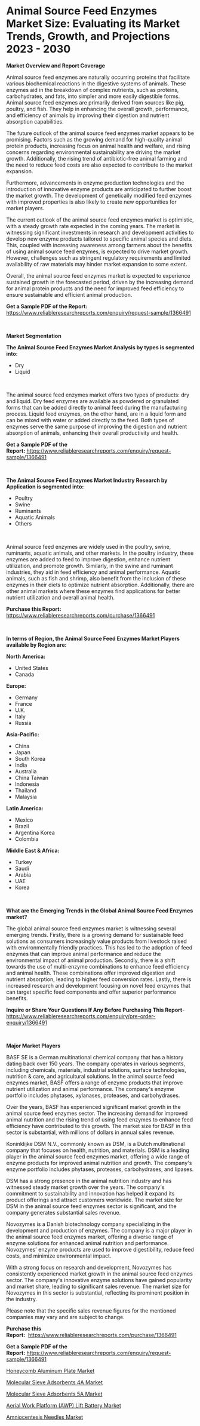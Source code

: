 <p><h1>Animal Source Feed Enzymes Market Size: Evaluating its Market Trends, Growth, and Projections 2023 - 2030</h1></p><p><strong>Market Overview and Report Coverage</strong></p>
<p><p>Animal source feed enzymes are naturally occurring proteins that facilitate various biochemical reactions in the digestive systems of animals. These enzymes aid in the breakdown of complex nutrients, such as proteins, carbohydrates, and fats, into simpler and more easily digestible forms. Animal source feed enzymes are primarily derived from sources like pig, poultry, and fish. They help in enhancing the overall growth, performance, and efficiency of animals by improving their digestion and nutrient absorption capabilities.</p><p>The future outlook of the animal source feed enzymes market appears to be promising. Factors such as the growing demand for high-quality animal protein products, increasing focus on animal health and welfare, and rising concerns regarding environmental sustainability are driving the market growth. Additionally, the rising trend of antibiotic-free animal farming and the need to reduce feed costs are also expected to contribute to the market expansion.</p><p>Furthermore, advancements in enzyme production technologies and the introduction of innovative enzyme products are anticipated to further boost the market growth. The development of genetically modified feed enzymes with improved properties is also likely to create new opportunities for market players.</p><p>The current outlook of the animal source feed enzymes market is optimistic, with a steady growth rate expected in the coming years. The market is witnessing significant investments in research and development activities to develop new enzyme products tailored to specific animal species and diets. This, coupled with increasing awareness among farmers about the benefits of using animal source feed enzymes, is expected to drive market growth. However, challenges such as stringent regulatory requirements and limited availability of raw materials may hinder market expansion to some extent.</p><p>Overall, the animal source feed enzymes market is expected to experience sustained growth in the forecasted period, driven by the increasing demand for animal protein products and the need for improved feed efficiency to ensure sustainable and efficient animal production.</p></p>
<p><strong>Get a Sample PDF of the Report:</strong> <a href="https://www.reliableresearchreports.com/enquiry/request-sample/1366491">https://www.reliableresearchreports.com/enquiry/request-sample/1366491</a></p>
<p>&nbsp;</p>
<p><strong>Market Segmentation</strong></p>
<p><strong>The Animal Source Feed Enzymes Market Analysis by types is segmented into:</strong></p>
<p><ul><li>Dry</li><li>Liquid</li></ul></p>
<p>&nbsp;</p>
<p><p>The animal source feed enzymes market offers two types of products: dry and liquid. Dry feed enzymes are available as powdered or granulated forms that can be added directly to animal feed during the manufacturing process. Liquid feed enzymes, on the other hand, are in a liquid form and can be mixed with water or added directly to the feed. Both types of enzymes serve the same purpose of improving the digestion and nutrient absorption of animals, enhancing their overall productivity and health.</p></p>
<p><strong>Get a Sample PDF of the Report:</strong>&nbsp;<a href="https://www.reliableresearchreports.com/enquiry/request-sample/1366491">https://www.reliableresearchreports.com/enquiry/request-sample/1366491</a></p>
<p>&nbsp;</p>
<p><strong>The Animal Source Feed Enzymes Market Industry Research by Application is segmented into:</strong></p>
<p><ul><li>Poultry</li><li>Swine</li><li>Ruminants</li><li>Aquatic Animals</li><li>Others</li></ul></p>
<p>&nbsp;</p>
<p><p>Animal source feed enzymes are widely used in the poultry, swine, ruminants, aquatic animals, and other markets. In the poultry industry, these enzymes are added to feed to improve digestion, enhance nutrient utilization, and promote growth. Similarly, in the swine and ruminant industries, they aid in feed efficiency and animal performance. Aquatic animals, such as fish and shrimp, also benefit from the inclusion of these enzymes in their diets to optimize nutrient absorption. Additionally, there are other animal markets where these enzymes find applications for better nutrient utilization and overall animal health.</p></p>
<p><strong>Purchase this Report:</strong>&nbsp; <a href="https://www.reliableresearchreports.com/purchase/1366491">https://www.reliableresearchreports.com/purchase/1366491</a></p>
<p>&nbsp;</p>
<p><strong>In terms of Region, the Animal Source Feed Enzymes Market Players available by Region are:</strong></p>
<p>
    <p> <strong> North America: </strong>
        <ul>
            <li>United States</li>
            <li>Canada</li>
        </ul>
        </p> 
    <p> <strong> Europe: </strong>
        <ul>
            <li>Germany</li>
            <li>France</li>
            <li>U.K.</li>
            <li>Italy</li>
            <li>Russia</li>
        </ul>
        </p> 
    <p> <strong> Asia-Pacific: </strong>
        <ul>
            <li>China</li>
            <li>Japan</li>
            <li>South Korea</li>
            <li>India</li>
            <li>Australia</li>
            <li>China Taiwan</li>
            <li>Indonesia</li>
            <li>Thailand</li>
            <li>Malaysia</li>
        </ul>
        </p> 
    <p> <strong> Latin America: </strong>
        <ul>
            <li>Mexico</li>
            <li>Brazil</li>
            <li>Argentina Korea</li>
            <li>Colombia</li>
        </ul>
        </p> 
    <p> <strong> Middle East & Africa: </strong>
        <ul>
            <li>Turkey</li>
            <li>Saudi</li>
            <li>Arabia</li>
            <li>UAE</li>
            <li>Korea</li>
        </ul>
    </p>
    </p>
<p>&nbsp;</p>
<p><strong>What are the Emerging Trends in the Global Animal Source Feed Enzymes market?</strong></p>
<p><p>The global animal source feed enzymes market is witnessing several emerging trends. Firstly, there is a growing demand for sustainable feed solutions as consumers increasingly value products from livestock raised with environmentally friendly practices. This has led to the adoption of feed enzymes that can improve animal performance and reduce the environmental impact of animal production. Secondly, there is a shift towards the use of multi-enzyme combinations to enhance feed efficiency and animal health. These combinations offer improved digestion and nutrient absorption, leading to higher feed conversion rates. Lastly, there is increased research and development focusing on novel feed enzymes that can target specific feed components and offer superior performance benefits.</p></p>
<p><strong>Inquire or Share Your Questions If Any Before Purchasing This Report</strong>- <a href="https://www.reliableresearchreports.com/enquiry/pre-order-enquiry/1366491">https://www.reliableresearchreports.com/enquiry/pre-order-enquiry/1366491</a></p>
<p>&nbsp;</p>
<p><strong>Major Market Players</strong></p>
<p><p>BASF SE is a German multinational chemical company that has a history dating back over 150 years. The company operates in various segments, including chemicals, materials, industrial solutions, surface technologies, nutrition & care, and agricultural solutions. In the animal source feed enzymes market, BASF offers a range of enzyme products that improve nutrient utilization and animal performance. The company's enzyme portfolio includes phytases, xylanases, proteases, and carbohydrases. </p><p>Over the years, BASF has experienced significant market growth in the animal source feed enzymes sector. The increasing demand for improved animal nutrition and the rising trend of using feed enzymes to enhance feed efficiency have contributed to this growth. The market size for BASF in this sector is substantial, with millions of dollars in annual sales revenue.</p><p>Koninklijke DSM N.V., commonly known as DSM, is a Dutch multinational company that focuses on health, nutrition, and materials. DSM is a leading player in the animal source feed enzymes market, offering a wide range of enzyme products for improved animal nutrition and growth. The company's enzyme portfolio includes phytases, proteases, carbohydrases, and lipases.</p><p>DSM has a strong presence in the animal nutrition industry and has witnessed steady market growth over the years. The company's commitment to sustainability and innovation has helped it expand its product offerings and attract customers worldwide. The market size for DSM in the animal source feed enzymes sector is significant, and the company generates substantial sales revenue.</p><p>Novozymes is a Danish biotechnology company specializing in the development and production of enzymes. The company is a major player in the animal source feed enzymes market, offering a diverse range of enzyme solutions for enhanced animal nutrition and performance. Novozymes' enzyme products are used to improve digestibility, reduce feed costs, and minimize environmental impact.</p><p>With a strong focus on research and development, Novozymes has consistently experienced market growth in the animal source feed enzymes sector. The company's innovative enzyme solutions have gained popularity and market share, leading to significant sales revenue. The market size for Novozymes in this sector is substantial, reflecting its prominent position in the industry.</p><p>Please note that the specific sales revenue figures for the mentioned companies may vary and are subject to change.</p></p>
<p><strong>Purchase this Report:</strong>&nbsp;&nbsp;<a href="https://www.reliableresearchreports.com/purchase/1366491">https://www.reliableresearchreports.com/purchase/1366491</a></p>
<p></p>
<p><strong>Get a Sample PDF of the Report:</strong>&nbsp;<a href="https://www.reliableresearchreports.com/enquiry/request-sample/1366491">https://www.reliableresearchreports.com/enquiry/request-sample/1366491</a></p>
<p><p><a href="https://www.linkedin.com/pulse/honeycomb-aluminum-plate-market-research-report-provides-fdelc/">Honeycomb Aluminum Plate Market</a></p><p><a href="https://issuu.com/reportprime-2/docs/molecular-sieve-adsorbents-4a-market-size-2030.ppt?fr=xKAE9_zU1NQ">Molecular Sieve Adsorbents 4A Market</a></p><p><a href="https://issuu.com/reportprime-2/docs/molecular-sieve-adsorbents-5a-market-size-2030.ppt?fr=xKAE9_zU1NQ">Molecular Sieve Adsorbents 5A Market</a></p><p><a href="https://github.com/WillieWoodard/Market-Research-Report-List-1/blob/main/aerial-work-platform-awp-lift-battery-market.md">Aerial Work Platform (AWP) Lift Battery Market</a></p><p><a href="https://medium.com/@sachintenrp23/amniocentesis-needles-market-size-cagr-trends-2024-2030-fcf559bfcf44">Amniocentesis Needles Market</a></p></p>